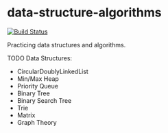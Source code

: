 # data-structure-algorithms

[![Build Status](https://travis-ci.org/willywill/data-structure-algorithms.svg?branch=master)](https://travis-ci.org/willywill/data-structure-algorithms)

Practicing data structures and algorithms.

TODO Data Structures:
  - CircularDoublyLinkedList
  - Min/Max Heap
  - Priority Queue
  - Binary Tree
  - Binary Search Tree
  - Trie
  - Matrix
  - Graph Theory

